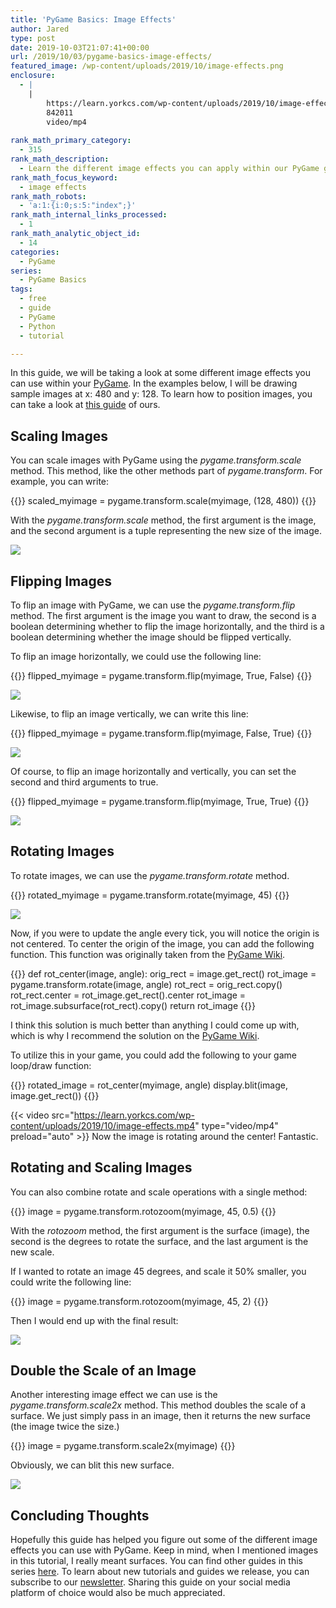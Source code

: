 ```yaml
---
title: 'PyGame Basics: Image Effects'
author: Jared
type: post
date: 2019-10-03T21:07:41+00:00
url: /2019/10/03/pygame-basics-image-effects/
featured_image: /wp-content/uploads/2019/10/image-effects.png
enclosure:
  - |
    |
        https://learn.yorkcs.com/wp-content/uploads/2019/10/image-effects.mp4
        842011
        video/mp4
        
rank_math_primary_category:
  - 315
rank_math_description:
  - Learn the different image effects you can apply within our PyGame game. Get started with this bite-sized guide, and start builing the game of your dreams.
rank_math_focus_keyword:
  - image effects
rank_math_robots:
  - 'a:1:{i:0;s:5:"index";}'
rank_math_internal_links_processed:
  - 1
rank_math_analytic_object_id:
  - 14
categories:
  - PyGame
series:
  - PyGame Basics
tags:
  - free
  - guide
  - PyGame
  - Python
  - tutorial

---
```

In this guide, we will be taking a look at some different image effects you can use within your [PyGame][1]. In the examples below, I will be drawing sample images at x: 480 and y: 128. To learn how to position images, you can take a look at [this guide][2] of ours.

## Scaling Images

You can scale images with PyGame using the _pygame.transform.scale_ method. This method, like the other methods part of _pygame.transform_. For example, you can write:

{{<highlight py3>}}
scaled_myimage = pygame.transform.scale(myimage, (128, 480))
{{</highlight>}}

With the _pygame.transform.scale_ method, the first argument is the image, and the second argument is a tuple representing the new size of the image.

![](https://learn.yorkcs.com/wp-content/uploads/2019/10/Screenshot_20191002_140310.png)

## Flipping Images

To flip an image with PyGame, we can use the _pygame.transform.flip_ method. The first argument is the image you want to draw, the second is a boolean determining whether to flip the image horizontally, and the third is a boolean determining whether the image should be flipped vertically.

To flip an image horizontally, we could use the following line:

{{<highlight py3>}}
flipped_myimage = pygame.transform.flip(myimage, True, False)
{{</highlight>}}

![](https://learn.yorkcs.com/wp-content/uploads/2019/10/Screenshot_20191002_141153.png)

Likewise, to flip an image vertically, we can write this line:

{{<highlight py3>}}
flipped_myimage = pygame.transform.flip(myimage, False, True)
{{</highlight>}}

![](https://learn.yorkcs.com/wp-content/uploads/2019/10/Screenshot_20191002_141646.png)

Of course, to flip an image horizontally and vertically, you can set the second and third arguments to true.

{{<highlight py3>}}
flipped_myimage = pygame.transform.flip(myimage, True, True)
{{</highlight>}}

![](https://learn.yorkcs.com/wp-content/uploads/2019/10/Screenshot_20191002_141531.png)

## Rotating Images

To rotate images, we can use the _pygame.transform.rotate_ method.

{{<highlight py3>}}
rotated_myimage = pygame.transform.rotate(myimage, 45)
{{</highlight>}}

![](https://learn.yorkcs.com/wp-content/uploads/2019/10/Screenshot_20191002_143126.png)

Now, if you were to update the angle every tick, you will notice the origin is not centered. To center the origin of the image, you can add the following function. This function was originally taken from the [PyGame Wiki][3].

{{<highlight py3>}}
def rot_center(image, angle):
    orig_rect = image.get_rect()
    rot_image = pygame.transform.rotate(image, angle)
    rot_rect = orig_rect.copy()
    rot_rect.center = rot_image.get_rect().center
    rot_image = rot_image.subsurface(rot_rect).copy()
    return rot_image
{{</highlight>}}

I think this solution is much better than anything I could come up with, which is why I recommend the solution on the [PyGame Wiki][3].

To utilize this in your game, you could add the following to your game loop/draw function:

{{<highlight py3>}}
rotated_image = rot_center(myimage, angle)
display.blit(image, image.get_rect())
{{</highlight>}}

{{< video src="https://learn.yorkcs.com/wp-content/uploads/2019/10/image-effects.mp4" type="video/mp4" preload="auto" >}}
Now the image is rotating around the center! Fantastic.


## Rotating and Scaling Images

You can also combine rotate and scale operations with a single method:

{{<highlight py3>}}
image = pygame.transform.rotozoom(myimage, 45, 0.5)
{{</highlight>}}

With the _rotozoom_ method, the first argument is the surface (image), the second is the degrees to rotate the surface, and the last argument is the new scale.

If I wanted to rotate an image 45 degrees, and scale it 50% smaller, you could write the following line:

{{<highlight py3>}}
image = pygame.transform.rotozoom(myimage, 45, 2)
{{</highlight>}}

Then I would end up with the final result:

![](https://learn.yorkcs.com/wp-content/uploads/2019/10/Screenshot_20191003_134236.png)

## Double the Scale of an Image

Another interesting image effect we can use is the _pygame.transform.scale2x_ method. This method doubles the scale of a surface. We just simply pass in an image, then it returns the new surface (the image twice the size.)

{{<highlight py3>}}
image = pygame.transform.scale2x(myimage)
{{</highlight>}}

Obviously, we can blit this new surface.

![](https://learn.yorkcs.com/wp-content/uploads/2019/10/Screenshot_20191003_135025.png)

## Concluding Thoughts

Hopefully this guide has helped you figure out some of the different image effects you can use with PyGame. Keep in mind, when I mentioned images in this tutorial, I really meant surfaces. You can find other guides in this series [here][4]. To learn about new tutorials and guides we release, you can subscribe to our [newsletter][5]. Sharing this guide on your social media platform of choice would also be much appreciated.

 [1]: https://pygame.org
 [2]: https://learn.yorkcs.com/2019/10/02/pygame-basics-drawing-images/
 [3]: https://www.pygame.org/wiki/RotateCenter?parent=CookBook
 [4]: https://learn.yorkcs.com/category/tutorials/gamedev/pygame/pygame-basics/
 [5]: https://learn.yorkcs.com/newsletter